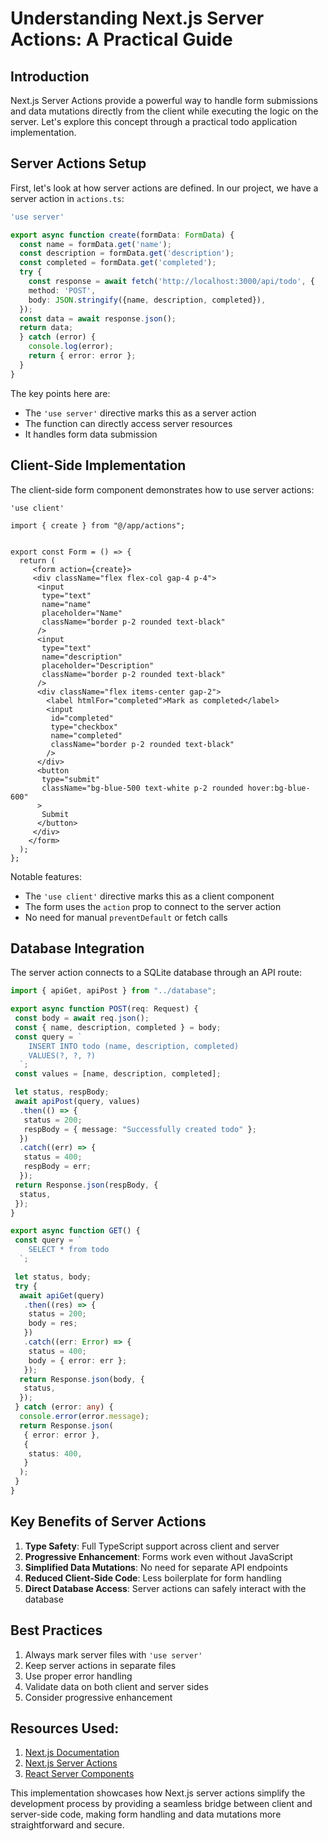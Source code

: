 # Understanding Next.js Server Actions: A Practical Guide

## Introduction
Next.js Server Actions provide a powerful way to handle form submissions and data mutations directly from the client while executing the logic on the server. Let's explore this concept through a practical todo application implementation.

## Server Actions Setup

First, let's look at how server actions are defined. In our project, we have a server action in `actions.ts`:


```1:21:app/actions.ts
'use server'

export async function create(formData: FormData) {
  const name = formData.get('name');
  const description = formData.get('description');
  const completed = formData.get('completed');
  try {
    const response = await fetch('http://localhost:3000/api/todo', {
    method: 'POST',
    body: JSON.stringify({name, description, completed}),
  });
  const data = await response.json();
  return data;
  } catch (error) {
    console.log(error);
    return { error: error };
  }
}
```


The key points here are:
- The `'use server'` directive marks this as a server action
- The function can directly access server resources
- It handles form data submission

## Client-Side Implementation

The client-side form component demonstrates how to use server actions:


```1:40:components/form.tsx
'use client'

import { create } from "@/app/actions";


export const Form = () => {
  return (
     <form action={create}>
     <div className="flex flex-col gap-4 p-4">
      <input
       type="text"
       name="name"
       placeholder="Name"
       className="border p-2 rounded text-black"
      />
      <input
       type="text" 
       name="description"
       placeholder="Description"
       className="border p-2 rounded text-black"
      />
      <div className="flex items-center gap-2">
        <label htmlFor="completed">Mark as completed</label>
        <input
         id="completed"
         type="checkbox"
         name="completed"
         className="border p-2 rounded text-black"
        />
      </div>
      <button 
       type="submit"
       className="bg-blue-500 text-white p-2 rounded hover:bg-blue-600"
      >
       Submit
      </button>
     </div>
    </form>
  );
};
```


Notable features:
- The `'use client'` directive marks this as a client component
- The form uses the `action` prop to connect to the server action
- No need for manual `preventDefault` or fetch calls

## Database Integration

The server action connects to a SQLite database through an API route:


```1:55:app/api/todo/route.ts
import { apiGet, apiPost } from "../database";

export async function POST(req: Request) {
 const body = await req.json();
 const { name, description, completed } = body;
 const query = `
    INSERT INTO todo (name, description, completed)
    VALUES(?, ?, ?)
  `;
 const values = [name, description, completed];

 let status, respBody;
 await apiPost(query, values)
  .then(() => {
   status = 200;
   respBody = { message: "Successfully created todo" };
  })
  .catch((err) => {
   status = 400;
   respBody = err;
  });
 return Response.json(respBody, {
  status,
 });
}

export async function GET() {
 const query = `
    SELECT * from todo
  `;

 let status, body;
 try {
  await apiGet(query)
   .then((res) => {
    status = 200;
    body = res;
   })
   .catch((err: Error) => {
    status = 400;
    body = { error: err };
   });
  return Response.json(body, {
   status,
  });
 } catch (error: any) {
  console.error(error.message);
  return Response.json(
   { error: error },
   {
    status: 400,
   }
  );
 }
}
```


## Key Benefits of Server Actions

1. **Type Safety**: Full TypeScript support across client and server
2. **Progressive Enhancement**: Forms work even without JavaScript
3. **Simplified Data Mutations**: No need for separate API endpoints
4. **Reduced Client-Side Code**: Less boilerplate for form handling
5. **Direct Database Access**: Server actions can safely interact with the database

## Best Practices

1. Always mark server files with `'use server'`
2. Keep server actions in separate files
3. Use proper error handling
4. Validate data on both client and server sides
5. Consider progressive enhancement

## Resources Used:
1. [Next.js Documentation](https://nextjs.org/docs)
2. [Next.js Server Actions](https://nextjs.org/docs/app/api-reference/functions/server-actions)
3. [React Server Components](https://react.dev/blog/2020/12/21/data-fetching-with-react-server-components)

This implementation showcases how Next.js server actions simplify the development process by providing a seamless bridge between client and server-side code, making form handling and data mutations more straightforward and secure.

